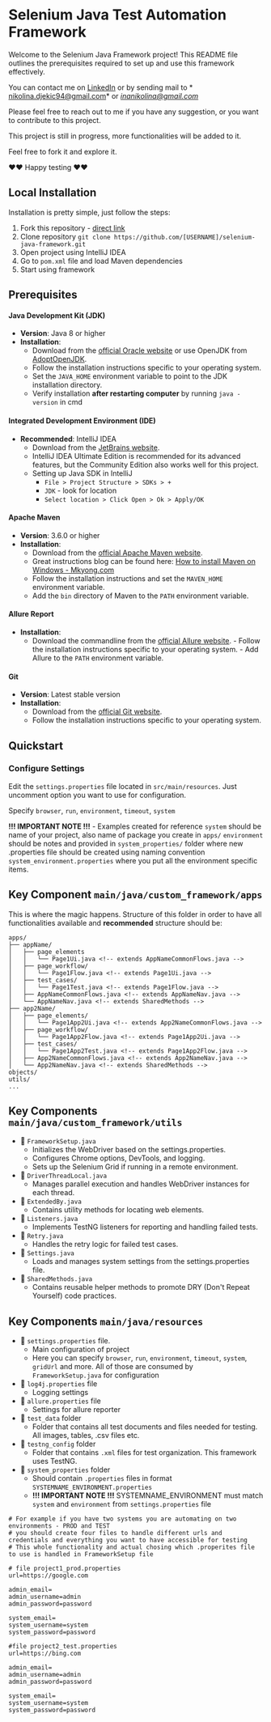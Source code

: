 # Selenium Java Test Automation Framework

Welcome to the Selenium Java Framework project! This README file outlines the prerequisites required to set up and use
this framework effectively.

You can contact me on [LinkedIn](https://www.linkedin.com/in/nikolina-djekic/) or by sending mail to *
nikolina.djekic94@gmail.com* or *inanikolina@gmail.com*

Please feel free to reach out to me if you have any suggestion, or you want to contribute to this project.

This project is still in progress, more functionalities will be added to it.

Feel free to fork it and explore it.

♥♥ Happy testing ♥♥

## Local Installation

Installation is pretty simple, just follow the steps:

1. Fork this repository - [direct link](https://github.com/Ninna994/selenium-java-framework/fork)
2. Clone repository `git clone https://github.com/[USERNAME]/selenium-java-framework.git`
3. Open project using IntelliJ IDEA
4. Go to `pom.xml` file and load Maven dependencies
5. Start using framework

## Prerequisites

#### Java Development Kit (JDK)

- **Version**: Java 8 or higher
- **Installation**:
    - Download from the [official Oracle website](https://www.oracle.com/java/technologies/javase-downloads.html) or use
      OpenJDK from [AdoptOpenJDK](https://adoptopenjdk.net/).
    - Follow the installation instructions specific to your operating system.
    - Set the `JAVA_HOME` environment variable to point to the JDK installation directory.
    - Verify installation **after restarting computer** by running `java -version` in cmd

#### Integrated Development Environment (IDE)

- **Recommended**: IntelliJ IDEA
    - Download from the [JetBrains website](https://www.jetbrains.com/idea/download/).
    - IntelliJ IDEA Ultimate Edition is recommended for its advanced features, but the Community Edition also works well
      for this project.
    - Setting up Java SDK in IntelliJ
        * `File > Project Structure > SDKs > +`
        * `JDK` - look for location
        * `Select location > Click Open > Ok > Apply/OK`

#### Apache Maven

- **Version**: 3.6.0 or higher
- **Installation**:
    - Download from the [official Apache Maven website](https://maven.apache.org/download.cgi).
    - Great instructions blog can be found
      here: [How to install Maven on Windows - Mkyong.com](https://mkyong.com/maven/how-to-install-maven-in-windows/)
    - Follow the installation instructions and set the `MAVEN_HOME` environment variable.
    - Add the `bin` directory of Maven to the `PATH` environment variable.

#### Allure Report

- **Installation**:
    - Download the commandline from
      the [official Allure website](https://docs.qameta.io/allure/#_installing_a_commandline). - Follow the installation
      instructions specific to your operating system. - Add Allure to the `PATH` environment variable.

#### Git

- **Version**: Latest stable version
- **Installation**:
    - Download from the [official Git website](https://git-scm.com/downloads).
    - Follow the installation instructions specific to your operating system.

## Quickstart

### Configure Settings

Edit the `settings.properties` file located in `src/main/resources`. Just uncomment option you want to use for configuration. 

Specify `browser`, `run`, `environment`, `timeout`, `system`

**!!! IMPORTANT NOTE !!!** - Examples created for reference
`system` should be name of your project, also name of package you create in `apps/`
`environment` should be notes and provided in `system_properties/` folder where new .properties file should be created using naming convention `system_environment.properties` where you put all the environment specific items.

## Key Component `main/java/custom_framework/apps`

This is where the magic happens. 
Structure of this folder in order to have all functionalities available and **recommended** structure should be: 

```
apps/
├── appName/
│   ├── page_elements
│   │   └── Page1Ui.java <!-- extends AppNameCommonFlows.java -->
│   ├── page_workflow/
│   │   └── Page1Flow.java <!-- extends Page1Ui.java -->
│   ├── test_cases/
│   │   └── Page1Test.java <!-- extends Page1Flow.java -->
│   ├── AppNameCommonFlows.java <!-- extends AppNameNav.java -->
│   └── AppNameNav.java <!-- extends SharedMethods -->
├── app2Name/
│   ├── page_elements/
│   │   └── Page1App2Ui.java <!-- extends App2NameCommonFlows.java -->
│   ├── page_workflow/
│   │   └── Page1App2Flow.java <!-- extends Page1App2Ui.java -->
│   ├── test_cases/
│   │   └── Page1App2Test.java <!-- extends Page1App2Flow.java -->
│   ├── App2NameCommonFlows.java <!-- extends App2NameNav.java -->
│   └── App2NameNav.java <!-- extends SharedMethods -->
objects/
utils/
...
```

## Key Components `main/java/custom_framework/utils`

* 🚀 `FrameworkSetup.java`
    * Initializes the WebDriver based on the settings.properties.
    * Configures Chrome options, DevTools, and logging.
    * Sets up the Selenium Grid if running in a remote environment.
* 🚀 `DriverThreadLocal.java`
    * Manages parallel execution and handles WebDriver instances for each thread.
* 🚀 `ExtendedBy.java`
    * Contains utility methods for locating web elements.
* 🚀 `Listeners.java`
    * Implements TestNG listeners for reporting and handling failed tests.
* 🚀 `Retry.java`
  * Handles the retry logic for failed test cases.
* 🚀 `Settings.java`
  * Loads and manages system settings from the settings.properties file.
* 🚀 `SharedMethods.java`
  * Contains reusable helper methods to promote DRY (Don't Repeat Yourself) code practices.

## Key Components `main/java/resources`

* 🚀 `settings.properties` file.
  * Main configuration of project
  * Here you can specify `browser`, `run`, `environment`, `timeout`, `system`, `gridUrl` and more. All of those are consumed by `FrameworkSetup.java` for configuration
* 🚀 `log4j.properties` file
  * Logging settings
* 🚀 `allure.properties` file
  * Settings for allure reporter
* 🚀 `test_data` folder
  * Folder that contains all test documents and files needed for testing. All images, tables, .csv files etc.
* 🚀 `testng_config` folder
  * Folder that contains `.xml` files for test organization. This framework uses TestNG.
* 🚀 `system_properties` folder
  * Should contain `.properties` files in format `SYSTEMNAME_ENVIRONMENT.properties`
  * **!!! IMPORTANT NOTE !!!** SYSTEMNAME_ENVIRONMENT must match `system` and `environment` from `settings.properties` file

```properties
# For example if you have two systems you are automating on two environments - PROD and TEST
# you should create four files to handle different urls and credentials and everything you want to have accessible for testing
# This whole functionality and actual chosing which .properites file to use is handled in FrameworkSetup file

# file project1_prod.properties
url=https://google.com

admin_email=
admin_username=admin
admin_password=password

system_email=
system_username=system
system_password=password
```

```properties
#file project2_test.properties
url=https://bing.com

admin_email=
admin_username=admin
admin_password=password

system_email=
system_username=system
system_password=password
```